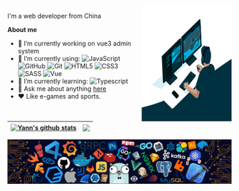 <img align="right" width="40%" height="260px" src="https://github.com/Songjunweiop/Songjunweiop/blob/main/code.gif">

I'm a web developer from China

**About me**

- 🔭 I’m currently working on vue3 admin system
- 🚀 I’m currently using:
  ![JavaScript](https://img.shields.io/badge/-JavaScript-black?style=plastic&logo=javascript)
  ![GitHub](https://img.shields.io/badge/-GitHub-181717?style=plastic&logo=github)
  ![Git](https://img.shields.io/badge/-Git-black?style=plastic&logo=git)
  ![HTML5](https://img.shields.io/badge/-HTML5-E34F26?style=plastic&logo=html5&logoColor=white)
  ![CSS3](https://img.shields.io/badge/-Css3-1572B6?style=plastic&logo=css3)
  ![SASS](https://img.shields.io/badge/-Sass-1572B6?style=plastic&logo=sass)
  ![Vue](https://img.shields.io/badge/-Vue-1572B6?style=plastic&logo=vuejs)
- 🌱 I’m currently learning:
  ![Typescript](https://img.shields.io/badge/-Typescript-1572B6?style=plastic&logo=typescript)
- 💬 Ask me about anything [here](https://yann_xu@outlook.com)
- ❤️ Like e-games and sports.

| <a href="https://github.com/anuraghazra/github-readme-stats"><img align="center" src="https://github-readme-stats.vercel.app/api?username=xugaoyang&show_icons=true&theme=buefy&hide_border=true" alt="Yann's github stats" /></a> | <a href="https://github.com/anuraghazra/github-readme-stats"><img align="center" src="https://github-readme-stats.vercel.app/api/top-langs/?username=xugaoyang&layout=compact&hide_border=true" /></a> |
| ------------- | ------------- |
<img src="https://github.com/Songjunweiop/Songjunweiop/blob/main/github.png" />
